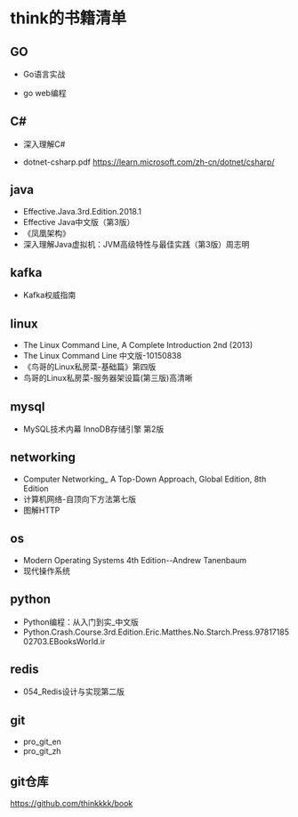 # think的书籍清单

## GO

- Go语言实战

- go web编程

## C#
- 深入理解C#

- dotnet-csharp.pdf                  https://learn.microsoft.com/zh-cn/dotnet/csharp/

## java
- Effective.Java.3rd.Edition.2018.1
- Effective Java中文版（第3版）
- 《凤凰架构》
- 深入理解Java虚拟机：JVM高级特性与最佳实践（第3版）周志明

## kafka

- Kafka权威指南

## linux

- The Linux Command Line, A Complete Introduction 2nd (2013)
- The Linux Command Line 中文版-10150838
- 《鸟哥的Linux私房菜-基础篇》第四版
- 鸟哥的Linux私房菜-服务器架设篇(第三版)高清晰

## mysql

- MySQL技术内幕  InnoDB存储引擎  第2版

## networking

- Computer Networking_ A Top-Down Approach, Global Edition, 8th Edition
- 计算机网络-自顶向下方法第七版
- 图解HTTP

## os

- Modern Operating Systems 4th Edition--Andrew Tanenbaum
- 现代操作系统

## python

- Python编程：从入门到实_中文版
- Python.Crash.Course.3rd.Edition.Eric.Matthes.No.Starch.Press.9781718502703.EBooksWorld.ir

## redis

- 054_Redis设计与实现第二版

## git

- pro_git_en
- pro_git_zh

## git仓库

https://github.com/thinkkkk/book